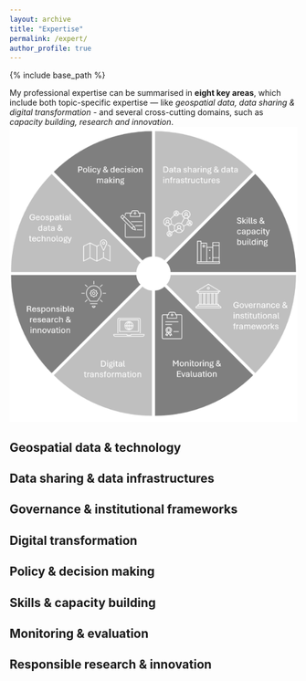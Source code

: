 ```yaml
---
layout: archive
title: "Expertise"
permalink: /expert/
author_profile: true
---
```


{% include base_path %}

My professional expertise can be summarised in **eight key areas**, which include both topic-specific expertise — like _geospatial data, data sharing & digital transformation_ - and several cross-cutting domains, such as _capacity building, research and innovation_.
<br/><img src='/images/expert4.png'>


## Geospatial data & technology


## Data sharing & data infrastructures


## Governance & institutional frameworks


## Digital transformation

## Policy & decision making

## Skills & capacity building

## Monitoring & evaluation

## Responsible research & innovation


